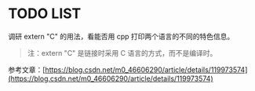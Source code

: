 # TODO LIST

调研 extern "C" 的用法，看能否用 cpp 打印两个语言的不同的特色信息。

> 注：extern "C" 是链接时采用 C 语言的方式，而不是编译时。

参考文章：[https://blog.csdn.net/m0_46606290/article/details/119973574](https://blog.csdn.net/m0_46606290/article/details/119973574)

